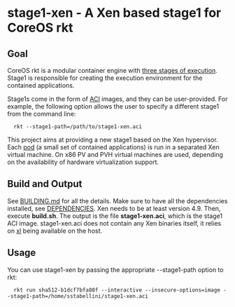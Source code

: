 # stage1-xen - A Xen based stage1 for CoreOS rkt

## Goal

CoreOS rkt is a modular container engine with [three stages of execution](https://coreos.com/rkt/docs/latest/devel/stage1-implementors-guide.html). Stage1 is responsible for creating the execution environment for the contained applications.

Stage1s come in the form of [ACI](https://github.com/appc/spec) images, and they can be user-provided. For example, the following option allows the user to specify a different stage1 from the command line:
```
  rkt --stage1-path=/path/to/stage1-xen.aci
```
This project aims at providing a new stage1 based on the Xen hypervisor. Each [pod](https://coreos.com/rkt/docs/latest/subcommands/run.html#run-multiple-applications-in-the-same-pod) (a small set of contained applications) is run in a separated Xen virtual machine. On x86 PV and PVH virtual machines are used, depending on the availability of hardware virtualization support.


## Build and Output

See [BUILDING.md](BUILDING.md) for all the details. Make sure to have all the dependencies installed, see [DEPENDENCIES](DEPENDENCIES). Xen needs to be at least version 4.9. Then, execute **build.sh**. The output is the file **stage1-xen.aci**, which is the stage1 ACI image. stage1-xen.aci does not contain any Xen binaries itself, it relies on [xl](https://xenbits.xen.org/docs/unstable/man/xl.1.html) being available on the host.


## Usage

You can use stage1-xen by passing the appropriate --stage1-path option to rkt:
```
  rkt run sha512-b1dcf7bfa88f --interactive --insecure-options=image --stage1-path=/home/sstabellini/stage1-xen.aci
```
